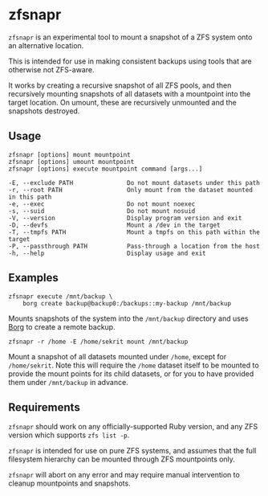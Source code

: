 # zfsnapr

`zfsnapr` is an experimental tool to mount a snapshot of a ZFS system onto an alternative location.

This is intended for use in making consistent backups using tools that are otherwise not ZFS-aware.

It works by creating a recursive snapshot of all ZFS pools, and then recursively mounting snapshots of all datasets with a mountpoint into the target location. On umount, these are recursively unmounted and the snapshots destroyed.

## Usage

    zfsnapr [options] mount mountpoint
    zfsnapr [options] umount mountpoint
    zfsnapr [options] execute mountpoint command [args...]

    -E, --exclude PATH               Do not mount datasets under this path
    -r, --root PATH                  Only mount from the dataset mounted in this path
    -e, --exec                       Do not mount noexec
    -s, --suid                       Do not mount nosuid
    -V, --version                    Display program version and exit
    -D, --devfs                      Mount a /dev in the target
    -T, --tmpfs PATH                 Mount a tmpfs on this path within the target
    -P, --passthrough PATH           Pass-through a location from the host
    -h, --help                       Display usage and exit

## Examples

    zfsnapr execute /mnt/backup \
        borg create backup@backup0:/backups::my-backup /mnt/backup

Mounts snapshots of the system into the `/mnt/backup` directory and uses [Borg](https://borgbackup.readthedocs.io/en/stable/) to create a remote backup.

    zfsnapr -r /home -E /home/sekrit mount /mnt/backup

Mount a snapshot of all datasets mounted under `/home`, except for `/home/sekrit`. Note this will require the `/home` dataset itself to be mounted to provide the mount points for its child datasets, or for you to have provided them under `/mnt/backup` in advance.

## Requirements

`zfsnapr` should work on any officially-supported Ruby version, and any ZFS version which supports `zfs list -p`.

`zfsnapr` is intended for use on pure ZFS systems, and assumes that the full filesystem hierarchy can be mounted through ZFS mountpoints only.

`zfsnapr` will abort on any error and may require manual intervention to cleanup mountpoints and snapshots.
